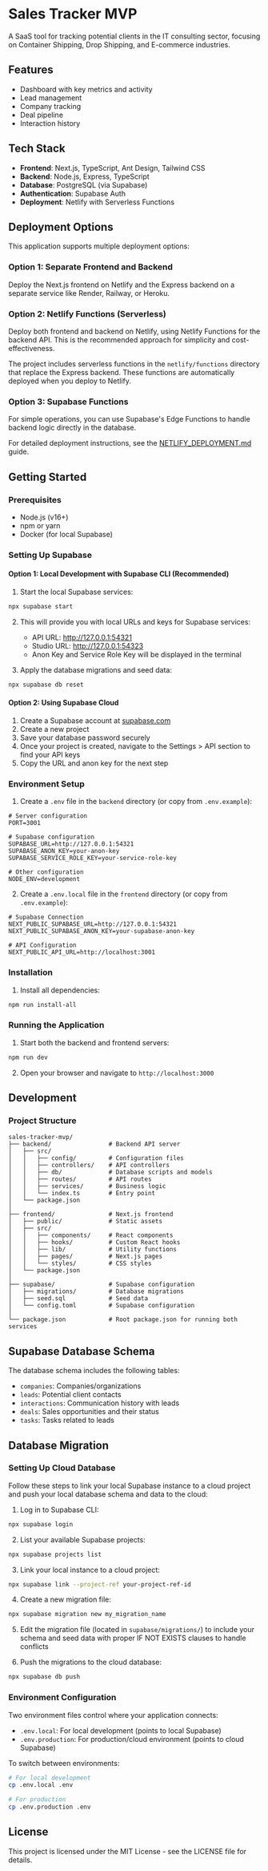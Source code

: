 # Sales Tracker MVP

A SaaS tool for tracking potential clients in the IT consulting sector, focusing on Container Shipping, Drop Shipping, and E-commerce industries.

## Features

- Dashboard with key metrics and activity
- Lead management
- Company tracking
- Deal pipeline
- Interaction history

## Tech Stack

- **Frontend**: Next.js, TypeScript, Ant Design, Tailwind CSS
- **Backend**: Node.js, Express, TypeScript
- **Database**: PostgreSQL (via Supabase)
- **Authentication**: Supabase Auth
- **Deployment**: Netlify with Serverless Functions

## Deployment Options

This application supports multiple deployment options:

### Option 1: Separate Frontend and Backend

Deploy the Next.js frontend on Netlify and the Express backend on a separate service like Render, Railway, or Heroku.

### Option 2: Netlify Functions (Serverless)

Deploy both frontend and backend on Netlify, using Netlify Functions for the backend API. This is the recommended approach for simplicity and cost-effectiveness.

The project includes serverless functions in the `netlify/functions` directory that replace the Express backend. These functions are automatically deployed when you deploy to Netlify.

### Option 3: Supabase Functions

For simple operations, you can use Supabase's Edge Functions to handle backend logic directly in the database.

For detailed deployment instructions, see the [NETLIFY_DEPLOYMENT.md](./NETLIFY_DEPLOYMENT.md) guide.

## Getting Started

### Prerequisites

- Node.js (v16+)
- npm or yarn
- Docker (for local Supabase)

### Setting Up Supabase

#### Option 1: Local Development with Supabase CLI (Recommended)

1. Start the local Supabase services:

```bash
npx supabase start
```

2. This will provide you with local URLs and keys for Supabase services:
   - API URL: http://127.0.0.1:54321
   - Studio URL: http://127.0.0.1:54323
   - Anon Key and Service Role Key will be displayed in the terminal

3. Apply the database migrations and seed data:

```bash
npx supabase db reset
```

#### Option 2: Using Supabase Cloud

1. Create a Supabase account at [supabase.com](https://supabase.com)
2. Create a new project
3. Save your database password securely
4. Once your project is created, navigate to the Settings > API section to find your API keys
5. Copy the URL and anon key for the next step

### Environment Setup

1. Create a `.env` file in the `backend` directory (or copy from `.env.example`):

```
# Server configuration
PORT=3001

# Supabase configuration
SUPABASE_URL=http://127.0.0.1:54321
SUPABASE_ANON_KEY=your-anon-key
SUPABASE_SERVICE_ROLE_KEY=your-service-role-key

# Other configuration
NODE_ENV=development
```

2. Create a `.env.local` file in the `frontend` directory (or copy from `.env.example`):

```
# Supabase Connection
NEXT_PUBLIC_SUPABASE_URL=http://127.0.0.1:54321
NEXT_PUBLIC_SUPABASE_ANON_KEY=your-supabase-anon-key

# API Configuration
NEXT_PUBLIC_API_URL=http://localhost:3001
```

### Installation

1. Install all dependencies:

```bash
npm run install-all
```

### Running the Application

1. Start both the backend and frontend servers:

```bash
npm run dev
```

2. Open your browser and navigate to `http://localhost:3000`

## Development

### Project Structure

```
sales-tracker-mvp/
├── backend/                # Backend API server
│   ├── src/
│   │   ├── config/         # Configuration files
│   │   ├── controllers/    # API controllers
│   │   ├── db/             # Database scripts and models
│   │   ├── routes/         # API routes
│   │   ├── services/       # Business logic
│   │   └── index.ts        # Entry point
│   └── package.json
│
├── frontend/               # Next.js frontend
│   ├── public/             # Static assets
│   ├── src/
│   │   ├── components/     # React components
│   │   ├── hooks/          # Custom React hooks
│   │   ├── lib/            # Utility functions
│   │   ├── pages/          # Next.js pages
│   │   └── styles/         # CSS styles
│   └── package.json
│
├── supabase/               # Supabase configuration
│   ├── migrations/         # Database migrations
│   ├── seed.sql            # Seed data
│   └── config.toml         # Supabase configuration
│
└── package.json            # Root package.json for running both services
```

## Supabase Database Schema

The database schema includes the following tables:

- `companies`: Companies/organizations
- `leads`: Potential client contacts
- `interactions`: Communication history with leads
- `deals`: Sales opportunities and their status
- `tasks`: Tasks related to leads

## Database Migration

### Setting Up Cloud Database

Follow these steps to link your local Supabase instance to a cloud project and push your local database schema and data to the cloud:

1. Log in to Supabase CLI:

```bash
npx supabase login
```

2. List your available Supabase projects:

```bash
npx supabase projects list
```

3. Link your local instance to a cloud project:

```bash
npx supabase link --project-ref your-project-ref-id
```

4. Create a new migration file:

```bash
npx supabase migration new my_migration_name
```

5. Edit the migration file (located in `supabase/migrations/`) to include your schema and seed data with proper IF NOT EXISTS clauses to handle conflicts

6. Push the migrations to the cloud database:

```bash
npx supabase db push
```

### Environment Configuration

Two environment files control where your application connects:

- `.env.local`: For local development (points to local Supabase)
- `.env.production`: For production/cloud environment (points to cloud Supabase)

To switch between environments:

```bash
# For local development
cp .env.local .env

# For production
cp .env.production .env
```

## License

This project is licensed under the MIT License - see the LICENSE file for details. 